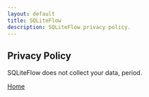 ```yaml
---
layout: default
title: SQLiteFlow
description: SQLiteFlow privacy policy.
---
```


## Privacy Policy

SQLiteFlow does not collect your data, period.

[Home](./)
